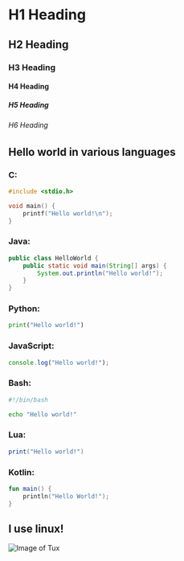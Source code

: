 # H1 Heading
## H2 Heading
### H3 Heading
#### H4 Heading
##### H5 Heading
###### H6 Heading

## Hello world in various languages
### C:
``` c
#include <stdio.h>

void main() {
    printf("Hello world!\n");
}
```

### Java:
``` java
public class HelloWorld {
    public static void main(String[] args) {
        System.out.println("Hello world!");
    }
}
```

### Python:
``` python
print("Hello world!")
```

### JavaScript:
``` javascript
console.log("Hello world!");
```

### Bash:
``` bash
#!/bin/bash

echo "Hello world!"
```

### Lua:
``` lua
print("Hello world!")
```

### Kotlin:
``` kotlin
fun main() {
    println("Hello World!");
}
```

## I use linux!
![Image of Tux](https://upload.wikimedia.org/wikipedia/commons/3/35/Tux.svg)
